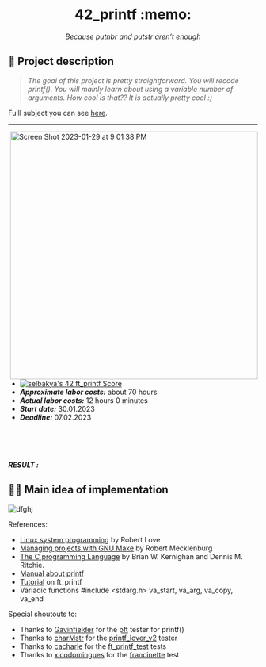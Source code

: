 <h1 align="center">	42_printf :memo: 				</h1>
<p align="center">	<i>Because putnbr and putstr aren’t enough</i>	</p>

## :bookmark_tabs: Project description

> _The goal of this project is pretty straightforward. You will recode printf().
You will mainly learn about using a variable number of arguments. How cool is that??
It is actually pretty cool :)_

Fulll subject you can see [here](https://github.com/Elshirak/42_printf/blob/main/Subject.pdf).
<hr><img width="500" alt="Screen Shot 2023-01-29 at 9 01 38 PM" src="https://user-images.githubusercontent.com/68464959/215343042-170e7169-184f-4dc3-b47f-afa518dc18bc.png" align="right">

* [![selbakya's 42 ft_printf Score](https://badge42.vercel.app/api/v2/cldj70azv00300fl3u17rbnil/project/2952785)](https://github.com/JaeSeoKim/badge42)  
* ***Approximate labor costs:***    about 70 hours
* ***Actual labor costs:***    12 hours 0 minutes
* ***Start date:***    30.01.2023 
* ***Deadline:***   07.02.2023
<br>
<br>
<br>

***RESULT :*** 

## :lotus_position_man: Main idea of implementation



![dfghj](https://user-images.githubusercontent.com/68464959/221186222-3332cb9b-ea32-4380-9c64-d2493be5df8f.jpg)


References:
- [Linux system programming](https://doc.lagout.org/programmation/unix/Linux%20System%20Programming%20Talking%20Directly%20to%20the%20Kernel%20and%20C%20Library.pdf) by Robert Love
- [Managing projects with GNU Make](http://uploads.mitechie.com/books/Managing_Projects_with_GNU_Make_Third_Edition.pdf) by Robert Mecklenburg
- [The C programming Language](https://docs.google.com/viewer?a=v&pid=sites&srcid=ZGVmYXVsdGRvbWFpbnxnanVoYWN8Z3g6NTFiY2ExMDdkYTI5YmRmZA) by Brian W. Kernighan and Dennis M. Ritchie.
- [Manual about printf](https://wiki.bash-hackers.org/commands/builtin/printf) 
- [Tutorial](https://csnotes.medium.com/ft-printf-tutorial-42project-f09b6dc1cd0e) on ft_printf
- Variadic functions #include <stdarg.h> va_start, va_arg, va_copy, va_end

Special shoutouts to:
* Thanks to [Gavinfielder](https://github.com/gavinfielder) for the [pft](https://github.com/gavinfielder/pft) tester for printf()
* Thanks to [charMstr](https://github.com/charMstr) for the [printf_lover_v2](https://github.com/charMstr/printf_lover_v2) tester
* Thanks to [cacharle](https://github.com/cacharle) for the [ft_printf_test](https://github.com/cacharle/ft_printf_test) tests
* Thanks to [xicodomingues](https://github.com/xicodomingues) for the [francinette](https://github.com/xicodomingues/francinette) test
